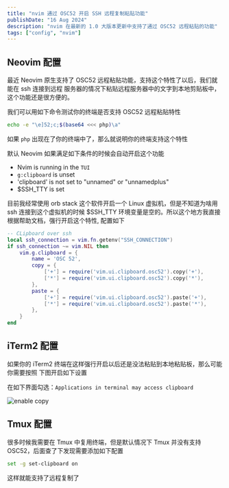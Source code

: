 ```yaml
---
title: "nvim 通过 OSC52 开启 SSH 远程复制粘贴功能"
publishDate: "16 Aug 2024"
description: "nvim 在最新的 1.0 大版本更新中支持了通过 OSC52 远程粘贴的功能"
tags: ["config", "nvim"]
---
```


## Neovim 配置

最近 Neovim 原生支持了 OSC52 远程粘贴功能，支持这个特性了以后，我们就能在 ssh 连接到远程
服务器的情况下粘贴远程服务器中的文字到本地剪贴板中，这个功能还是很方便的。

我们可以用如下命令测试你的终端是否支持 OSC52 远程粘贴特性

```bash
echo -e "\e]52;c;$(base64 <<< php)\a"
```

如果 `php` 出现在了你的终端中了，那么就说明你的终端支持这个特性

默认 Neovim 如果满足如下条件的时候会自动开启这个功能

- Nvim is running in the `TUI`
- `g:clipboard` is unset
- 'clipboard' is not set to "unnamed" or "unnamedplus"
- $SSH_TTY is set

目前我经常使用 orb stack 这个软件开启一个 Linux 虚拟机，但是不知道为啥用 ssh 连接到这个虚拟机的时候
$SSH_TTY 环境变量是空的。所以这个地方我直接根据帮助文档，强行开启这个特性, 配置如下

```lua
-- CLipboard over ssh
local ssh_connection = vim.fn.getenv("SSH_CONNECTION")
if ssh_connection ~= vim.NIL then
    vim.g.clipboard = {
        name = 'OSC 52',
        copy = {
            ['+'] = require('vim.ui.clipboard.osc52').copy('+'),
            ['*'] = require('vim.ui.clipboard.osc52').copy('*'),
        },
        paste = {
            ['+'] = require('vim.ui.clipboard.osc52').paste('+'),
            ['*'] = require('vim.ui.clipboard.osc52').paste('*'),
        },
    }
end
```

## iTerm2 配置

如果你的 iTerm2 终端在这样强行开启以后还是没法粘贴到本地粘贴板，那么可能你需要按照
下图开启如下设置

在如下界面勾选：`Applications in terminal may access clipboard`

![enable copy](https://picture-1303128679.cos.ap-shanghai.myqcloud.com/uPic/OPVK7N.png)

## Tmux 配置

很多时候我需要在 Tmux 中复用终端，但是默认情况下 Tmux 并没有支持 OSC52，后面查了下发现需要添加如下配置

```bash
set -g set-clipboard on
```

这样就能支持了远程复制了
